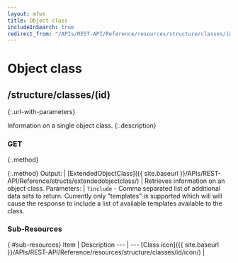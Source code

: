 ```yaml
---
layout: mfws
title: Object class
includeInSearch: true
redirect_from: "/APIs/REST-API/Reference/resources/structure/classes/id.html"
---
```


# Object class

## /structure/classes/(id)
{:.url-with-parameters}

Information on a single object class. 
{:.description}

### GET
{:.method}

{:.method}
Output: | [ExtendedObjectClass]({{ site.baseurl }}/APIs/REST-API/Reference/structs/extendedobjectclass/)
| Retrieves information on an object class. 
Parameters: | `?include` - Comma separated list of additional data sets to return. Currently only "templates" is supported which will will cause the response to include a list of available templates available to the class.

### Sub-Resources

{:#sub-resources}
Item | Description
--- | ---
[Class icon]({{ site.baseurl }}/APIs/REST-API/Reference/resources/structure/classes/id/icon/) |
